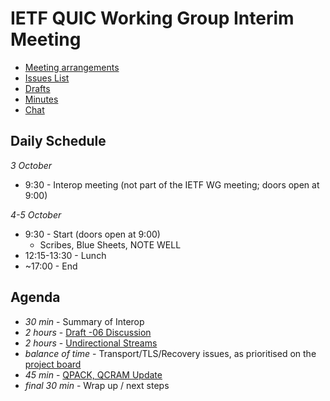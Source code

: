 # IETF QUIC Working Group Interim Meeting

* [Meeting arrangements](https://github.com/quicwg/wg-materials/blob/master/interim-17-10/arrangements.md)
* [Issues List](https://github.com/quicwg/base-drafts/issues)
* [Drafts](https://github.com/quicwg/base-drafts)
* [Minutes](http://etherpad.tools.ietf.org:9000/p/notes-interim-17-10-quic)
* [Chat](xmpp:quic@jabber.ietf.org?join)

## Daily Schedule

_3 October_

* 9:30 - Interop meeting (not part of the IETF WG meeting; doors open at 9:00)

_4-5 October_

* 9:30 - Start (doors open at 9:00)
  * Scribes, Blue Sheets, NOTE WELL
* 12:15-13:30 - Lunch
* ~17:00 - End

## Agenda

* _30 min_ - Summary of Interop
* _2 hours_ - [Draft -06 Discussion]() 
* _2 hours_ - [Undirectional Streams](https://github.com/quicwg/base-drafts/issues/175)
* _balance of time_ - Transport/TLS/Recovery issues, as prioritised on the [project board](https://github.com/quicwg/base-drafts/projects/2?)
* _45 min_ - [QPACK, QCRAM Update]()
* _final 30 min_ - Wrap up / next steps